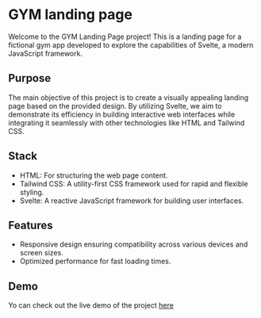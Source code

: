 # GYM landing page
Welcome to the GYM Landing Page project! 
This is a landing page for a fictional gym app developed to explore the capabilities of Svelte, a modern JavaScript framework.

## Purpose 
The main objective of this project is to create a visually appealing landing page based on the provided design. By utilizing Svelte, we aim to demonstrate its efficiency in building interactive web interfaces while integrating it seamlessly with other technologies like HTML and Tailwind CSS.

## Stack

- HTML: For structuring the web page content.
- Tailwind CSS: A utility-first CSS framework used for rapid and flexible styling.
- Svelte: A reactive JavaScript framework for building user interfaces.

## Features
- Responsive design ensuring compatibility across various devices and screen sizes.
- Optimized performance for fast loading times.

## Demo
Yo can check out the live demo of the project [here](https://svelte-gym-landing.vercel.app/)
